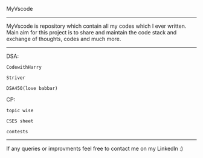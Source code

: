 MyVscode
******************************************************************************************************************************************************
MyVscode is repository which contain all my codes which I ever written.
Main aim for this project is to share and maintain the code stack and exchange of thoughts, codes and much more.

******************************************************************************************************************************************************
DSA:
    
    CodewithHarry

    Striver

    DSA450(love babbar)


CP:
    
    topic wise

    CSES sheet 

    contests

**********************************************************************************************************************************************************
If any queries or improvments feel free to contact me on my Linkedln :)


